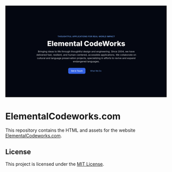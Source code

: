 ![ElementalCodeworks Screenshot](https://github.com/ElementalCodeworks/elementalcodeworks.com/raw/master/public/assets/images/eci.png "ElementalCodeworks Screenshot")
# ElementalCodeworks.com
This repository contains the HTML and assets for the website [ElementalCodeworks.com](https://www.elementalcodeworks.com).

## License
This project is licensed under the [MIT License](LICENSE.txt).
